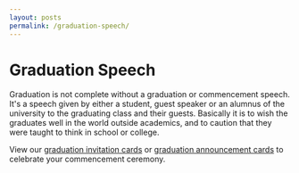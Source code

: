 ```yaml
---
layout: posts
permalink: /graduation-speech/
---
```


<h1>Graduation Speech</h1>

<p>Graduation is not complete without a graduation or commencement speech. It's a speech given by either a student, guest speaker or an alumnus of the university to the graduating class and their guests. Basically it is to wish the graduates well in the world outside academics, and to caution that they were taught to think in school or college. </p>

<p>View our <a href="{{site.url}}/graduation-invitation-cards">graduation invitation cards</a> or <a href="{{site.url}}/graduation-announcement-cards">graduation announcement cards</a> to celebrate your commencement ceremony.</p>